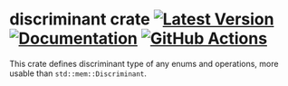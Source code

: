 # discriminant crate [![Latest Version]][crates.io] [![Documentation]][docs.rs] [![GitHub Actions]][actions]

[Latest Version]: https://img.shields.io/crates/v/discriminant.svg
[crates.io]: https://crates.io/crates/discriminant
[Documentation]: https://img.shields.io/docsrs/discriminant
[docs.rs]: https://docs.rs/discriminant/latest/discriminant/
[GitHub Actions]: https://github.com/yasuo-ozu/discriminant/actions/workflows/rust.yml/badge.svg
[actions]: https://github.com/yasuo-ozu/discriminant/actions/workflows/rust.yml

This crate defines discriminant type of any enums and operations, more usable than `std::mem::Discriminant`.
